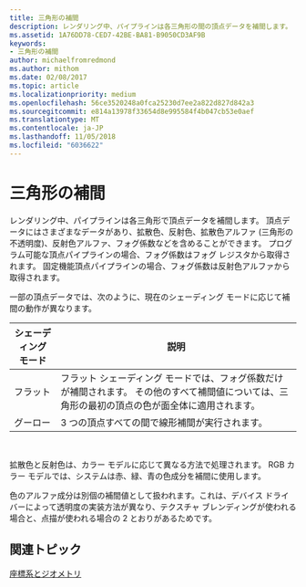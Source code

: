 ```yaml
---
title: 三角形の補間
description: レンダリング中、パイプラインは各三角形の間の頂点データを補間します。
ms.assetid: 1A76DD78-CED7-42BE-BA81-B9050CD3AF9B
keywords:
- 三角形の補間
author: michaelfromredmond
ms.author: mithom
ms.date: 02/08/2017
ms.topic: article
ms.localizationpriority: medium
ms.openlocfilehash: 56ce3520248a0fca25230d7ee2a822d827d842a3
ms.sourcegitcommit: e814a13978f33654d8e995584f4b047cb53e0aef
ms.translationtype: MT
ms.contentlocale: ja-JP
ms.lasthandoff: 11/05/2018
ms.locfileid: "6036622"
---
```

# <a name="triangle-interpolation"></a>三角形の補間


レンダリング中、パイプラインは各三角形で頂点データを補間します。 頂点データにはさまざまなデータがあり、拡散色、反射色、拡散色アルファ (三角形の不透明度)、反射色アルファ、フォグ係数などを含めることができます。 プログラム可能な頂点パイプラインの場合、フォグ係数はフォグ レジスタから取得されます。 固定機能頂点パイプラインの場合、フォグ係数は反射色アルファから取得されます。

一部の頂点データでは、次のように、現在のシェーディング モードに応じて補間の動作が異なります。

| シェーディング モード | 説明                                                                                                                                                                 |
|--------------|-----------------------------------------------------------------------------------------------------------------------------------------------------------------------------|
| フラット         | フラット シェーディング モードでは、フォグ係数だけが補間されます。 その他のすべて補間値については、三角形の最初の頂点の色が面全体に適用されます。 |
| グーロー      | 3 つの頂点すべての間で線形補間が実行されます。                                                                                                               |

 

拡散色と反射色は、カラー モデルに応じて異なる方法で処理されます。 RGB カラー モデルでは、システムは赤、緑、青の色成分を補間に使用します。

色のアルファ成分は別個の補間値として扱われます。これは、デバイス ドライバーによって透明度の実装方法が異なり、テクスチャ ブレンディングが使われる場合と、点描が使われる場合の 2 とおりがあるためです。

## <a name="span-idrelated-topicsspanrelated-topics"></a><span id="related-topics"></span>関連トピック


[座標系とジオメトリ](coordinate-systems-and-geometry.md)

 

 




